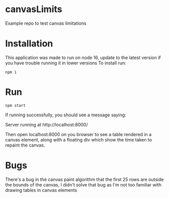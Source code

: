 # canvasLimits
Example repo to test canvas limitations

# Installation
This application was made to run on node 16, update to the latest version if you have trouble running it in lower versions
To install run:
```
npm i
```
# Run
```
npm start
```
If running successfully, you should see a message saying:

Server running at http://localhost:8000/

Then open localhost:8000 on you browser to see a table rendered in a canvas element, along with a floating div which show the time taken to repaint the canvas. 

# Bugs
There's a bug in the canvas paint algorithm that the first 25 rows are outside the bounds of the canvas, I didn't solve that bug as I'm not too familiar with drawing tables in canvas elements

